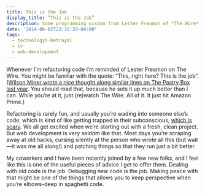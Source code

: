 ```yaml
---
title: This is the Job
display_title: “This is the Job”
description: Some programming wisdom from Lester Freamon of *The Wire*.
date: '2014-06-02T23:15:33-04:00'
tags:
  - technologys-betrayal
  - tv
  - web-development
---
```

Whenever I’m refactoring code I’m reminded of Lester Freamon on The Wire. You might be familiar with the quote: “This, right here? This is the job”. ([Wilson Miner wrote a nice thought along similar lines on The Pastry Box last year](https://the-pastry-box-project.net/wilson-miner/2013-june-15). You should read that, because he sets it up much better than I can. While you’re at it, just (re)watch The Wire. All of it. It just hit Amazon Prime.)

Refactoring is rarely fun, and usually you’re wading into someone else’s code, which is kind of like getting trapped in their subconscious, [which is scary](http://stilldrinking.org/programming-sucks). We all get excited when we’re starting out with a fresh, clean project. But web development is very seldom like that. Most days you’re scraping away at old hacks, cursing silently at the person who wrote all this (but wait—it was me all along!) and patching things so that they run just a bit better.

My coworkers and I have been recently joined by a few new folks, and I feel like this is one of the useful pieces of advice I get to offer them. Dealing with old code is the job. Debugging *new* code is the job. Making peace with that might be one of the things that allows you to keep perspective when you’re elbows-deep in spaghetti code.
